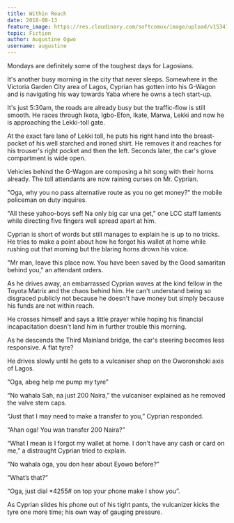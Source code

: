```yaml
---
title: Within Reach
date: 2018-08-13
feature_image: https://res.cloudinary.com/softcomux/image/upload/v1534163495/eyw-web/pages/toll-gate-blog-02.png
topic: Fiction
author: Augustine Ogwo
username: augustine
---
```



Mondays are definitely some of the toughest days for Lagosians.

It's another busy morning in the city that never sleeps. Somewhere in the Victoria Garden City area of Lagos, Cyprian has gotten into his G-Wagon and is navigating his way towards Yaba where he owns a tech start-up.

It's just 5:30am, the roads are already busy but the traffic-flow is still smooth. He races through Ikota, Igbo-Efon, Ikate, Marwa, Lekki and now he is approaching the Lekki-toll gate.

At the exact fare lane of Lekki toll, he puts his right hand into the breast-pocket of his well starched and ironed shirt. He removes it and reaches for his trouser's right pocket and then the left. Seconds later, the car's glove compartment is wide open.

Vehicles behind the G-Wagon are composing a hit song with their horns already. The toll attendants are now raining curses on Mr. Cyprian.

"Oga, why you no pass alternative route as you no get money?" the mobile policeman on duty inquires.

"All these yahoo-boys sef! Na only big car una get," one LCC staff laments while directing five fingers well spread apart at him.

Cyprian is short of words but still manages to explain he is up to no tricks. He tries to make a point about how he forgot his wallet at home while rushing out that morning but the blaring horns drown his voice.

"Mr man, leave this place now. You have been saved by the Good samaritan behind you," an attendant orders.

As he drives away, an embarrassed Cyprian waves at the kind fellow in the Toyota Matrix and the chaos behind him. He can't understand being so disgraced publicly not because he doesn't have money but simply because his funds are not within reach.

He crosses himself and says a little prayer while hoping his financial incapacitation doesn't land him in further trouble this morning.

As he descends the Third Mainland bridge, the car's steering becomes less responsive. A flat tyre?

He drives slowly until he gets to a vulcaniser shop on the Oworonshoki axis of Lagos. 

“Oga, abeg help me pump my tyre”

“No wahala Sah, na just 200 Naira,” the vulcaniser explained as he removed the valve stem caps.

“Just that I may need to make a transfer to you,” Cyprian responded.

“Ahan oga! You wan transfer 200 Naira?” 

“What I mean is I forgot my wallet at home. I don’t have any cash or card on me,” a distraught Cyprian tried to explain.

“No wahala oga, you don hear about Eyowo before?”

“What’s that?”

“Oga, just dial *4255# on top your phone make I show you”.

As Cyprian slides his phone out of his tight pants, the vulcanizer kicks the tyre one more time; his own way of gauging pressure.




